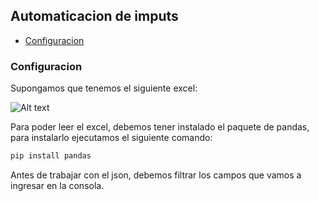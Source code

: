 ## Automaticacion de imputs

- [Configuracion](#configuracion)

### Configuracion

Supongamos que tenemos el siguiente excel:

![Alt text](image.png)

Para poder leer el excel, debemos tener instalado el paquete de pandas, para instalarlo ejecutamos el siguiente comando:

```bash
pip install pandas
```

Antes de trabajar con el json, debemos filtrar los campos que vamos a ingresar en la consola.